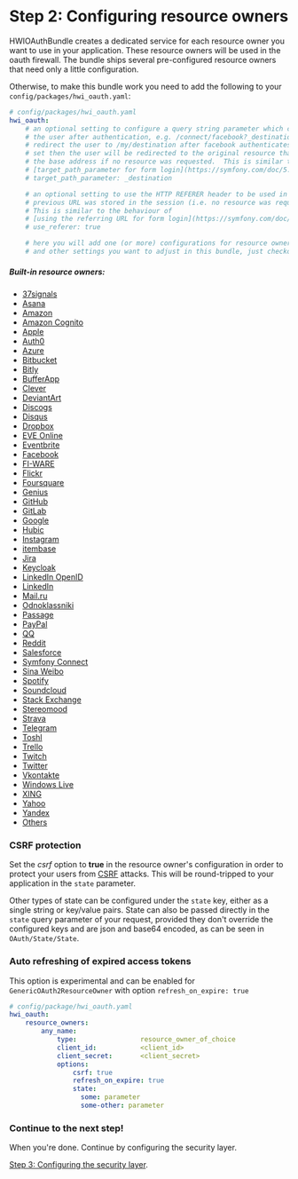 Step 2: Configuring resource owners
===================================
HWIOAuthBundle creates a dedicated service for each resource owner you want to
use in your application. These resource owners will be used in the oauth
firewall. The bundle ships several pre-configured resource owners that need
only a little configuration.

Otherwise, to make this bundle work you need to add the following to your `config/packages/hwi_oauth.yaml`:

```yaml
# config/packages/hwi_oauth.yaml
hwi_oauth:
    # an optional setting to configure a query string parameter which can be used to redirect
    # the user after authentication, e.g. /connect/facebook?_destination=/my/destination will
    # redirect the user to /my/destination after facebook authenticates them.  If this is not
    # set then the user will be redirected to the original resource that they requested, or
    # the base address if no resource was requested.  This is similar to the behaviour of
    # [target_path_parameter for form login](https://symfony.com/doc/5.4/security/form_login.html).
    # target_path_parameter: _destination

    # an optional setting to use the HTTP REFERER header to be used in case no
    # previous URL was stored in the session (i.e. no resource was requested).
    # This is similar to the behaviour of
    # [using the referring URL for form login](https://symfony.com/doc/5.4/security/form_login.html#using-the-referring-url).
    # use_referer: true

    # here you will add one (or more) configurations for resource owners
    # and other settings you want to adjust in this bundle, just checkout the list below!
```

##### Built-in resource owners:

- [37signals](resource_owners/37signals.md)
- [Asana](resource_owners/asana.md)
- [Amazon](resource_owners/amazon.md)
- [Amazon Cognito](resource_owners/amazon_cognito.md)
- [Apple](resource_owners/apple.md)
- [Auth0](resource_owners/auth0.md)
- [Azure](resource_owners/azure.md)
- [Bitbucket](resource_owners/bitbucket.md)
- [Bitly](resource_owners/bitly.md)
- [BufferApp](resource_owners/bufferapp.md)
- [Clever](resource_owners/clever.md)
- [DeviantArt](resource_owners/deviantart.md)
- [Discogs](resource_owners/discogs.md)
- [Disqus](resource_owners/disqus.md)
- [Dropbox](resource_owners/dropbox.md)
- [EVE Online](resource_owners/eve_online.md)
- [Eventbrite](resource_owners/eventbrite.md)
- [Facebook](resource_owners/facebook.md)
- [FI-WARE](resource_owners/fiware.md)
- [Flickr](resource_owners/flickr.md)
- [Foursquare](resource_owners/foursquare.md)
- [Genius](resource_owners/genius.md)
- [GitHub](resource_owners/github.md)
- [GitLab](resource_owners/gitlab.md)
- [Google](resource_owners/google.md)
- [Hubic](resource_owners/hubic.md)
- [Instagram](resource_owners/instagram.md)
- [itembase](resource_owners/itembase.md)
- [Jira](resource_owners/jira.md)
- [Keycloak](resource_owners/keycloak.md)
- [LinkedIn OpenID](resource_owners/linkedin_openid.md)
- [LinkedIn](resource_owners/linkedin.md)
- [Mail.ru](resource_owners/mailru.md)
- [Odnoklassniki](resource_owners/odnoklassniki.md)
- [Passage](resource_owners/passage.md)
- [PayPal](resource_owners/paypal.md)
- [QQ](resource_owners/qq.md)
- [Reddit](resource_owners/reddit.md)
- [Salesforce](resource_owners/salesforce.md)
- [Symfony Connect](resource_owners/sensio_connect.md)
- [Sina Weibo](resource_owners/sina_weibo.md)
- [Spotify](resource_owners/spotify.md)
- [Soundcloud](resource_owners/soundcloud.md)
- [Stack Exchange](resource_owners/stack_exchange.md)
- [Stereomood](resource_owners/stereomood.md)
- [Strava](resource_owners/strava.md)
- [Telegram](resource_owners/telegram.md)
- [Toshl](resource_owners/toshl.md)
- [Trello](resource_owners/trello.md)
- [Twitch](resource_owners/twitch.md)
- [Twitter](resource_owners/twitter.md)
- [Vkontakte](resource_owners/vkontakte.md)
- [Windows Live](resource_owners/windows_live.md)
- [XING](resource_owners/xing.md)
- [Yahoo](resource_owners/yahoo.md)
- [Yandex](resource_owners/yandex.md)
- [Others](resource_owners/others.md)

### CSRF protection

Set the _csrf_ option to **true** in the resource owner's configuration in order to protect your users from [CSRF](https://www.owasp.org/index.php/Cross-Site_Request_Forgery_(CSRF)) attacks.
This will be round-tripped to your application in the `state` parameter.

Other types of state can be configured under the `state` key, either as a single string or key/value pairs. State can
also be passed directly in the `state` query parameter of your request, provided they don't override the configured keys
and are json and base64 encoded, as can be seen in `OAuth/State/State`.

### Auto refreshing of expired access tokens
This option is experimental and can be enabled for `GenericOAuth2ResourceOwner` with option `refresh_on_expire: true`

```yaml
# config/package/hwi_oauth.yaml
hwi_oauth:
    resource_owners:
        any_name:
            type:                resource_owner_of_choice
            client_id:           <client_id>
            client_secret:       <client_secret>
            options:
                csrf: true
                refresh_on_expire: true
                state:
                  some: parameter
                  some-other: parameter
```

### Continue to the next step!
When you're done. Continue by configuring the security layer.


[Step 3: Configuring the security layer](3-configuring_the_security_layer.md).
